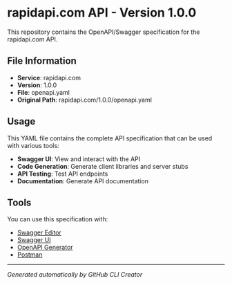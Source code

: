 # rapidapi.com API - Version 1.0.0

This repository contains the OpenAPI/Swagger specification for the rapidapi.com API.

## File Information

- **Service**: rapidapi.com
- **Version**: 1.0.0
- **File**: openapi.yaml
- **Original Path**: rapidapi.com/1.0.0/openapi.yaml

## Usage

This YAML file contains the complete API specification that can be used with various tools:

- **Swagger UI**: View and interact with the API
- **Code Generation**: Generate client libraries and server stubs
- **API Testing**: Test API endpoints
- **Documentation**: Generate API documentation

## Tools

You can use this specification with:

- [Swagger Editor](https://editor.swagger.io/)
- [Swagger UI](https://swagger.io/tools/swagger-ui/)
- [OpenAPI Generator](https://openapi-generator.tech/)
- [Postman](https://www.postman.com/)

---

*Generated automatically by GitHub CLI Creator*
